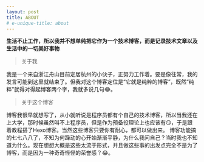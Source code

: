 ```yaml
---
layout: post
title: ABOUT
# e-unique-title: about
---
```


**生活不止工作，所以我并不想单纯把它作为一个技术博客，而是记录技术文章以及生活中的一切美好事物**

> 关于我

我是一个来自浙江舟山目前定居杭州的小伙子，正努力工作着。要是像往常，我的发言可能到这里就结束了。但我对这个博客定位是“它就是纯粹的博客”，既然“纯粹”就得对得起博客两个字，我就多说几句😂。


> 关于这个博客

博客我很早就想写了，从小就听说是程序员都有个自己的技术博客，所以当我还在上大学，那时候虽然叫不上程序员，但是作为预备役理论上也应该有😏，于是跟着教程搭了Hexo博客。当然这些博客只要你有耐心，都可以做出来。
博客功能搞的七七八八了，不知为何躁动的心开始渐渐平静，为什么我问自己？当时我也不知道为什么。现在想想大概是这些太流于形式，并且做这些事的出发点完全不是为了博客，而是因为一种奇奇怪怪的荣誉感？😂。
 
